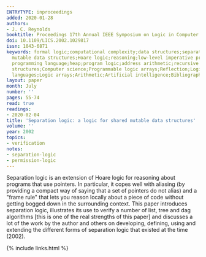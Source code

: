```yaml
---
ENTRYTYPE: inproceedings
added: 2020-01-28
authors:
- J. C. Reynolds
booktitle: Proceedings 17th Annual IEEE Symposium on Logic in Computer Science
doi: 10.1109/LICS.2002.1029817
issn: 1043-6871
keywords: formal logic;computational complexity;data structures;separation logic;shared
  mutable data structures;Hoare logic;reasoning;low-level imperative programs;imperative
  programming language;heap;program logic;address arithmetic;recursive procedures;Data
  structures;Computer science;Programmable logic arrays;Reflection;Logic programming;Computer
  languages;Logic arrays;Arithmetic;Artificial intelligence;Bibliographies
layout: paper
month: July
number: ''
pages: 55-74
read: true
readings:
- 2020-02-04
title: 'Separation logic: a logic for shared mutable data structures'
volume: ''
year: 2002
topics:
- verification
notes:
- separation-logic
- permission-logic
---
```


Separation logic is an extension of Hoare logic for reasoning about
programs that use pointers.
In particular, it copes well with aliasing (by providing
a compact way of saying that a set of pointers do not alias)
and a "frame rule" that lets you reason locally about a piece of
code without getting bogged down in the surrounding context.
This paper introduces separation logic,
illustrates its use to verify
 a number of list, tree and dag algorithms
 [this is one of the real strengths of this paper]
and discusses a lot of the work by the author and others
on developing, defining, using and extending 
the different forms of separation logic that existed at the
time (2002).

{% include links.html %}
